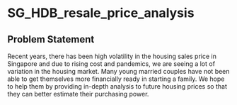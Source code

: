 # SG_HDB_resale_price_analysis
## Problem Statement
Recent years, there has been high volatility in the housing sales price in Singapore and due to rising cost and 
pandemics, we are seeing a lot of variation in the housing market. Many young married couples have not 
been able to get themselves more financially ready in starting a family. We hope to help them by providing 
in-depth analysis to future housing prices so that they can better estimate their purchasing power.
